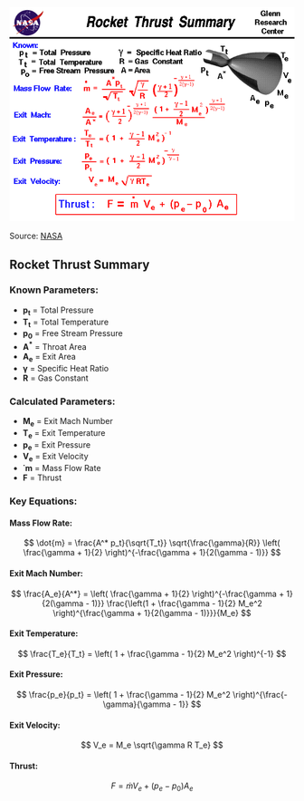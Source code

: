 ![NASA](rktthsum.gif)

Source: [NASA](https://www.grc.nasa.gov/WWW/BGH/rktthsum.html)

## Rocket Thrust Summary

### Known Parameters:
- **p<sub>t</sub>** = Total Pressure
- **T<sub>t</sub>** = Total Temperature
- **p<sub>0</sub>** = Free Stream Pressure
- **A<sup>*</sup>** = Throat Area
- **A<sub>e</sub>** = Exit Area
- **&gamma;** = Specific Heat Ratio
- **R** = Gas Constant

### Calculated Parameters:
- **M<sub>e</sub>** = Exit Mach Number
- **T<sub>e</sub>** = Exit Temperature
- **p<sub>e</sub>** = Exit Pressure
- **V<sub>e</sub>** = Exit Velocity
- **&dot;m** = Mass Flow Rate
- **F** = Thrust

### Key Equations:

#### Mass Flow Rate:
$$
\dot{m} = \frac{A^* p_t}{\sqrt{T_t}} \sqrt{\frac{\gamma}{R}} \left( \frac{\gamma + 1}{2} \right)^{-\frac{\gamma + 1}{2(\gamma - 1)}}
$$

#### Exit Mach Number:
$$
\frac{A_e}{A^*} = \left( \frac{\gamma + 1}{2} \right)^{-\frac{\gamma + 1}{2(\gamma - 1)}} \frac{\left(1 + \frac{\gamma - 1}{2} M_e^2 \right)^{\frac{\gamma + 1}{2(\gamma - 1)}}}{M_e} 
$$

#### Exit Temperature:
$$
\frac{T_e}{T_t} = \left( 1 + \frac{\gamma - 1}{2} M_e^2 \right)^{-1}
$$

#### Exit Pressure:
$$
\frac{p_e}{p_t} = \left( 1 + \frac{\gamma - 1}{2} M_e^2 \right)^{\frac{-\gamma}{\gamma - 1}}
$$

#### Exit Velocity:
$$
V_e = M_e \sqrt{\gamma R T_e}
$$

#### Thrust:
$$
F = \dot{m} V_e + (p_e - p_0) A_e
$$
